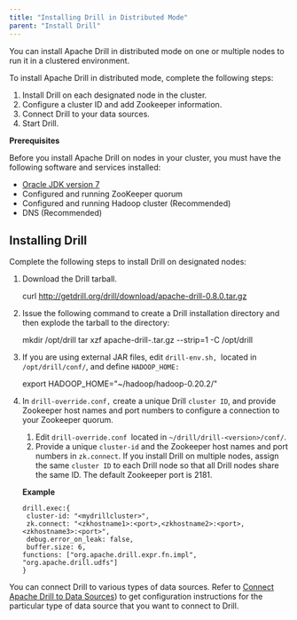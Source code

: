 ```yaml
---
title: "Installing Drill in Distributed Mode"
parent: "Install Drill"
---
```

You can install Apache Drill in distributed mode on one or multiple nodes to
run it in a clustered environment.

To install Apache Drill in distributed mode, complete the following steps:

  1. Install Drill on each designated node in the cluster.
  2. Configure a cluster ID and add Zookeeper information.
  3. Connect Drill to your data sources. 
  4. Start Drill.

**Prerequisites**

Before you install Apache Drill on nodes in your cluster, you must have the
following software and services installed:

  * [Oracle JDK version 7](http://www.oracle.com/technetwork/java/javase/downloads/jdk7-downloads-1880260.html)
  * Configured and running ZooKeeper quorum
  * Configured and running Hadoop cluster (Recommended)
  * DNS (Recommended)

## Installing Drill

Complete the following steps to install Drill on designated nodes:

  1. Download the Drill tarball.
  
        curl http://getdrill.org/drill/download/apache-drill-0.8.0.tar.gz
  2. Issue the following command to create a Drill installation directory and then explode the tarball to the directory:
  
        mkdir /opt/drill
        tar xzf apache-drill-<version>.tar.gz --strip=1 -C /opt/drill
  3. If you are using external JAR files, edit `drill-env.sh, `located in `/opt/drill/conf/`, and define `HADOOP_HOME:`
  
        export HADOOP_HOME="~/hadoop/hadoop-0.20.2/"
  4. In `drill-override.conf,` create a unique Drill `cluster ID`, and provide Zookeeper host names and port numbers to configure a connection to your Zookeeper quorum.
     1. Edit `drill-override.conf `located in `~/drill/drill-<version>/conf/`.
     2. Provide a unique `cluster-id` and the Zookeeper host names and port numbers in `zk.connect`. If you install Drill on multiple nodes, assign the same `cluster ID` to each Drill node so that all Drill nodes share the same ID. The default Zookeeper port is 2181.

       **Example**
       
         drill.exec:{
          cluster-id: "<mydrillcluster>",
          zk.connect: "<zkhostname1>:<port>,<zkhostname2>:<port>,<zkhostname3>:<port>",
          debug.error_on_leak: false,
          buffer.size: 6,
         functions: ["org.apache.drill.expr.fn.impl", "org.apache.drill.udfs"]
         }

You can connect Drill to various types of data sources. Refer to [Connect
Apache Drill to Data Sources](/docs/connect-a-data-source-introduction)) to get configuration instructions for the
particular type of data source that you want to connect to Drill.